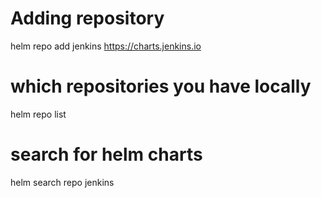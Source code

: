 # Adding repository
helm repo add jenkins https://charts.jenkins.io

# which repositories you have locally
helm repo list

# search for helm charts
helm search repo jenkins


